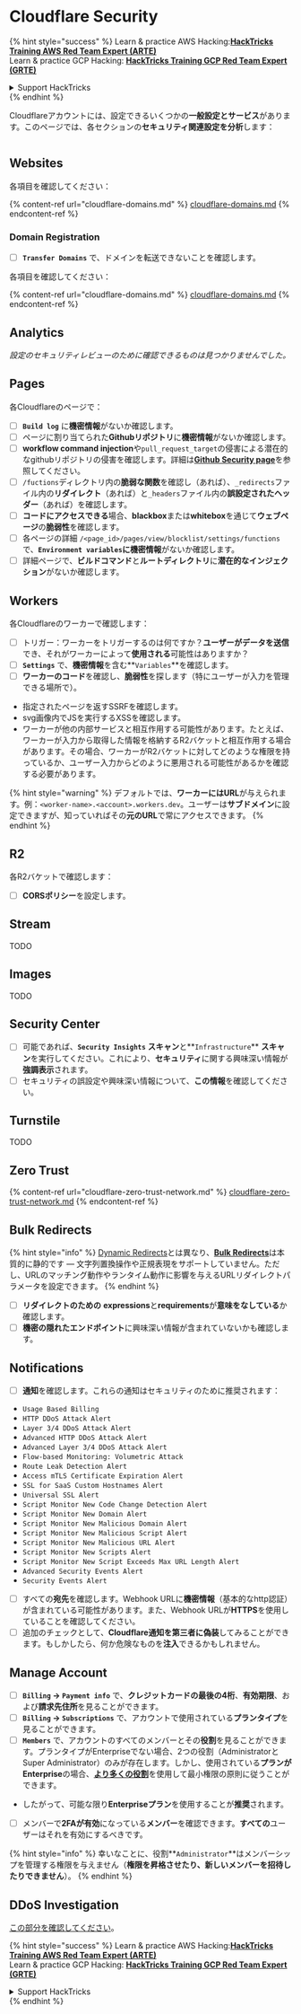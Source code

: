 # Cloudflare Security

{% hint style="success" %}
Learn & practice AWS Hacking:<img src="../../.gitbook/assets/image (1).png" alt="" data-size="line">[**HackTricks Training AWS Red Team Expert (ARTE)**](https://training.hacktricks.xyz/courses/arte)<img src="../../.gitbook/assets/image (1).png" alt="" data-size="line">\
Learn & practice GCP Hacking: <img src="../../.gitbook/assets/image (2).png" alt="" data-size="line">[**HackTricks Training GCP Red Team Expert (GRTE)**<img src="../../.gitbook/assets/image (2).png" alt="" data-size="line">](https://training.hacktricks.xyz/courses/grte)

<details>

<summary>Support HackTricks</summary>

* Check the [**subscription plans**](https://github.com/sponsors/carlospolop)!
* **Join the** 💬 [**Discord group**](https://discord.gg/hRep4RUj7f) or the [**telegram group**](https://t.me/peass) or **follow** us on **Twitter** 🐦 [**@hacktricks\_live**](https://twitter.com/hacktricks\_live)**.**
* **Share hacking tricks by submitting PRs to the** [**HackTricks**](https://github.com/carlospolop/hacktricks) and [**HackTricks Cloud**](https://github.com/carlospolop/hacktricks-cloud) github repos.

</details>
{% endhint %}

Cloudflareアカウントには、設定できるいくつかの**一般設定とサービス**があります。このページでは、各セクションの**セキュリティ関連設定を分析**します：

<figure><img src="../../.gitbook/assets/image (117).png" alt=""><figcaption></figcaption></figure>

## Websites

各項目を確認してください：

{% content-ref url="cloudflare-domains.md" %}
[cloudflare-domains.md](cloudflare-domains.md)
{% endcontent-ref %}

### Domain Registration

* [ ] **`Transfer Domains`** で、ドメインを転送できないことを確認します。

各項目を確認してください：

{% content-ref url="cloudflare-domains.md" %}
[cloudflare-domains.md](cloudflare-domains.md)
{% endcontent-ref %}

## Analytics

_設定のセキュリティレビューのために確認できるものは見つかりませんでした。_

## Pages

各Cloudflareのページで：

* [ ] **`Build log`** に**機密情報**がないか確認します。
* [ ] ページに割り当てられた**Githubリポジトリ**に**機密情報**がないか確認します。
* [ ] **workflow command injection**や`pull_request_target`の侵害による潜在的なgithubリポジトリの侵害を確認します。詳細は[**Github Security page**](../github-security/)を参照してください。
* [ ] `/fuctions`ディレクトリ内の**脆弱な関数**を確認し（あれば）、`_redirects`ファイル内の**リダイレクト**（あれば）と`_headers`ファイル内の**誤設定されたヘッダー**（あれば）を確認します。
* [ ] **コードにアクセスできる**場合、**blackbox**または**whitebox**を通じて**ウェブページ**の**脆弱性**を確認します。
* [ ] 各ページの詳細 `/<page_id>/pages/view/blocklist/settings/functions` で、**`Environment variables`**に**機密情報**がないか確認します。
* [ ] 詳細ページで、**ビルドコマンド**と**ルートディレクトリ**に**潜在的なインジェクション**がないか確認します。

## **Workers**

各Cloudflareのワーカーで確認します：

* [ ] トリガー：ワーカーをトリガーするのは何ですか？**ユーザーがデータを送信**でき、それがワーカーによって**使用される**可能性はありますか？
* [ ] **`Settings`** で、**機密情報**を含む**`Variables`**を確認します。
* [ ] **ワーカーのコード**を確認し、**脆弱性**を探します（特にユーザーが入力を管理できる場所で）。
* 指定されたページを返すSSRFを確認します。
* svg画像内でJSを実行するXSSを確認します。
* ワーカーが他の内部サービスと相互作用する可能性があります。たとえば、ワーカーが入力から取得した情報を格納するR2バケットと相互作用する場合があります。その場合、ワーカーがR2バケットに対してどのような権限を持っているか、ユーザー入力からどのように悪用される可能性があるかを確認する必要があります。

{% hint style="warning" %}
デフォルトでは、**ワーカーにはURL**が与えられます。例：`<worker-name>.<account>.workers.dev`。ユーザーは**サブドメイン**に設定できますが、知っていればその**元のURL**で常にアクセスできます。
{% endhint %}

## R2

各R2バケットで確認します：

* [ ] **CORSポリシー**を設定します。

## Stream

TODO

## Images

TODO

## Security Center

* [ ] 可能であれば、**`Security Insights`** **スキャン**と**`Infrastructure`** **スキャン**を実行してください。これにより、**セキュリティ**に関する興味深い情報が**強調表示**されます。
* [ ] セキュリティの誤設定や興味深い情報について、**この情報**を確認してください。

## Turnstile

TODO

## **Zero Trust**

{% content-ref url="cloudflare-zero-trust-network.md" %}
[cloudflare-zero-trust-network.md](cloudflare-zero-trust-network.md)
{% endcontent-ref %}

## Bulk Redirects

{% hint style="info" %}
[Dynamic Redirects](https://developers.cloudflare.com/rules/url-forwarding/dynamic-redirects/)とは異なり、[**Bulk Redirects**](https://developers.cloudflare.com/rules/url-forwarding/bulk-redirects/)は本質的に静的です — 文字列置換操作や正規表現をサポートしていません。ただし、URLのマッチング動作やランタイム動作に影響を与えるURLリダイレクトパラメータを設定できます。
{% endhint %}

* [ ] **リダイレクトのための** **expressions**と**requirements**が**意味をなしている**か確認します。
* [ ] **機密の隠れたエンドポイント**に興味深い情報が含まれていないかも確認します。

## Notifications

* [ ] **通知**を確認します。これらの通知はセキュリティのために推奨されます：
* `Usage Based Billing`
* `HTTP DDoS Attack Alert`
* `Layer 3/4 DDoS Attack Alert`
* `Advanced HTTP DDoS Attack Alert`
* `Advanced Layer 3/4 DDoS Attack Alert`
* `Flow-based Monitoring: Volumetric Attack`
* `Route Leak Detection Alert`
* `Access mTLS Certificate Expiration Alert`
* `SSL for SaaS Custom Hostnames Alert`
* `Universal SSL Alert`
* `Script Monitor New Code Change Detection Alert`
* `Script Monitor New Domain Alert`
* `Script Monitor New Malicious Domain Alert`
* `Script Monitor New Malicious Script Alert`
* `Script Monitor New Malicious URL Alert`
* `Script Monitor New Scripts Alert`
* `Script Monitor New Script Exceeds Max URL Length Alert`
* `Advanced Security Events Alert`
* `Security Events Alert`
* [ ] すべての**宛先**を確認します。Webhook URLに**機密情報**（基本的なhttp認証）が含まれている可能性があります。また、Webhook URLが**HTTPS**を使用していることを確認してください。
* [ ] 追加のチェックとして、**Cloudflare通知を第三者に偽装**してみることができます。もしかしたら、何か危険なものを**注入**できるかもしれません。

## Manage Account

* [ ] **`Billing` -> `Payment info`** で、**クレジットカードの最後の4桁**、**有効期限**、および**請求先住所**を見ることができます。
* [ ] **`Billing` -> `Subscriptions`** で、アカウントで使用されている**プランタイプ**を見ることができます。
* [ ] **`Members`** で、アカウントのすべてのメンバーとその**役割**を見ることができます。プランタイプがEnterpriseでない場合、2つの役割（AdministratorとSuper Administrator）のみが存在します。しかし、使用されている**プランがEnterprise**の場合、[**より多くの役割**](https://developers.cloudflare.com/fundamentals/account-and-billing/account-setup/account-roles/)を使用して最小権限の原則に従うことができます。
* したがって、可能な限り**Enterpriseプラン**を使用することが**推奨**されます。
* [ ] メンバーで**2FAが有効**になっている**メンバー**を確認できます。**すべての**ユーザーはそれを有効にするべきです。

{% hint style="info" %}
幸いなことに、役割**`Administrator`**はメンバーシップを管理する権限を与えません（**権限を昇格させたり、新しいメンバーを招待したりできません**）。
{% endhint %}

## DDoS Investigation

[この部分を確認してください](cloudflare-domains.md#cloudflare-ddos-protection)。

{% hint style="success" %}
Learn & practice AWS Hacking:<img src="../../.gitbook/assets/image (1).png" alt="" data-size="line">[**HackTricks Training AWS Red Team Expert (ARTE)**](https://training.hacktricks.xyz/courses/arte)<img src="../../.gitbook/assets/image (1).png" alt="" data-size="line">\
Learn & practice GCP Hacking: <img src="../../.gitbook/assets/image (2).png" alt="" data-size="line">[**HackTricks Training GCP Red Team Expert (GRTE)**<img src="../../.gitbook/assets/image (2).png" alt="" data-size="line">](https://training.hacktricks.xyz/courses/grte)

<details>

<summary>Support HackTricks</summary>

* Check the [**subscription plans**](https://github.com/sponsors/carlospolop)!
* **Join the** 💬 [**Discord group**](https://discord.gg/hRep4RUj7f) or the [**telegram group**](https://t.me/peass) or **follow** us on **Twitter** 🐦 [**@hacktricks\_live**](https://twitter.com/hacktricks\_live)**.**
* **Share hacking tricks by submitting PRs to the** [**HackTricks**](https://github.com/carlospolop/hacktricks) and [**HackTricks Cloud**](https://github.com/carlospolop/hacktricks-cloud) github repos.

</details>
{% endhint %}
